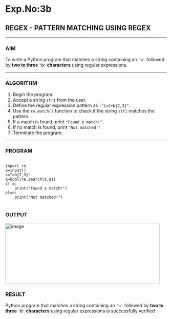 # Exp.No:3b  
## REGEX - PATTERN MATCHING USING REGEX

---

### AIM  
To write a Python program that matches a string containing an `'a'` followed by **two to three `'b'` characters** using regular expressions.

---

### ALGORITHM

1. Begin the program.  
2. Accept a string `str1` from the user.  
3. Define the regular expression pattern as `r"[a]+b{2,3}"`.  
4. Use the `re.match()` function to check if the string `str1` matches the pattern.  
5. If a match is found, print `"Found a match!"`.  
6. If no match is found, print `"Not matched!"`.  
7. Terminate the program.

---

### PROGRAM

```

import re
a=input()
z="ab{2,3}"
q=bool(re.search(z,a))
if q:
    print("Found a match!")
else:
    print("Not matched!")


```
### OUTPUT

<img width="482" height="189" alt="image" src="https://github.com/user-attachments/assets/021d405c-e347-4728-abac-35c6762069d7" />


### RESULT

Python program that matches a string containing an `'a'` followed by **two to three `'b'` characters** using regular expressions is successfully verified
